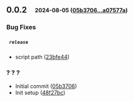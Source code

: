 ## **0.0.2**&emsp;<sub><sup>2024-08-05 ([05b3706...a07577a](https://github.com/cubiless/nest-config-utils/compare/05b3706e3d5a54736dec6750c4fc3d6a655dde6a...a07577a346df085e661c6d026e002c64bb16b9ce?diff=split))</sup></sub>

### Bug Fixes

##### &ensp;`release`

- script path ([23bfe44](https://github.com/cubiless/nest-config-utils/commit/23bfe447ea7ab64b19a3527bdbd447d4cd61a2e1))

### ? ? ?

- Initial commit ([05b3706](https://github.com/cubiless/nest-config-utils/commit/05b3706e3d5a54736dec6750c4fc3d6a655dde6a))
- Init setup ([48f27bc](https://github.com/cubiless/nest-config-utils/commit/48f27bc84633a693fe3abcc41e77be937e218562))

<br>

